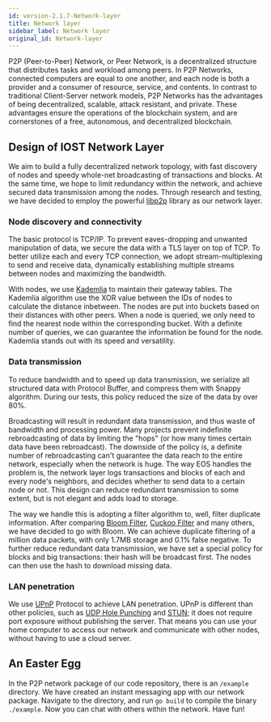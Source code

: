 ```yaml
---
id: version-2.1.7-Network-layer
title: Network layer
sidebar_label: Network layer
original_id: Network-layer
---
```


P2P (Peer-to-Peer) Network, or Peer Network, is a decentralized structure that distributes tasks and workload among peers. In P2P Networks, connected computers are equal to one another, and each node is both a provider and a consumer of resource, service, and contents. In contrast to traditional Client-Server network models, P2P Networks has the advantages of being decentralized, scalable, attack resistant, and private. These advantages ensure the operations of the blockchain system, and are cornerstones of a free, autonomous, and decentralized blockchain.

## Design of IOST Network Layer

We aim to build a fully decentralized network topology, with fast discovery of nodes and speedy whole-net broadcasting of transactions and blocks. At the same time, we hope to limit redundancy within the network, and achieve secured data transmission among the nodes. Through research and testing, we have decided to employ the powerful [libp2p](https://github.com/libp2p/go-libp2p) library as our network layer.

### Node discovery and connectivity

The basic protocol is TCP/IP. To prevent eaves-dropping and unwanted manipulation of data, we secure the data with a TLS layer on top of TCP. To better utilize each and every TCP connection, we adopt stream-multiplexing to send and receive data, dynamically establishing multiple streams between nodes and maximizing the bandwidth.

With nodes, we use [Kademlia](https://en.wikipedia.org/wiki/Kademlia) to maintain their gateway tables. The Kademlia algorithm use the XOR value between the IDs of nodes to calculate the distance inbetween. The nodes are put into buckets based on their distances with other peers. When a node is queried, we only need to find the nearest node within the corresponding bucket. With a definite number of queries, we can guarantee the information be found for the node. Kademlia stands out with its speed and versatility.

### Data transmission

To reduce bandwidth and to speed up data transmission, we serialize all structured data with Protocol Buffer, and compress them with Snappy algorithm. During our tests, this policy reduced the size of the data by over 80%.

Broadcasting will result in redundant data transmission, and thus waste of bandwidth and processing power. Many projects prevent indefinite rebroadcasting of data by limiting the "hops" (or how many times certain data have been rebroadcast). The downside of the policy is, a definite number of rebroadcasting can't guarantee the data reach to the entire network, especially when the network is huge. The way EOS handles the problem is, the network layer logs transactions and blocks of each and every node's neighbors, and decides whether to send data to a certain node or not. This design can reduce redundant transmission to some extent, but is not elegant and adds load to storage.

The way we handle this is adopting a filter algorithm to, well, filter duplicate information. After comparing [Bloom Filter](https://en.wikipedia.org/wiki/Bloom_filter), [Cuckoo Filter](https://brilliant.org/wiki/cuckoo-filter) and many others, we have decided to go with Bloom. We can achieve duplicate filtering of a million data packets, with only 1.7MB storage and 0.1% false negative. To further reduce redundant data transmission, we have set a special policy for blocks and big transactions: their hash will be broadcast first. The nodes can then use the hash to download missing data.

### LAN penetration

We use [UPnP](https://en.wikipedia.org/wiki/Universal_Plug_and_Play) Protocol to achieve LAN penetration. UPnP is different than other policies, such as [UDP Hole Punching](https://en.wikipedia.org/wiki/UDP_hole_punching) and [STUN](https://en.wikipedia.org/wiki/STUN); it does not require port exposure without publishing the server. That means you can use your home computer to access our network and communicate with other nodes, without having to use a cloud server.

## An Easter Egg

In the P2P network package of our code repository, there is an `/example` directory. We have created an instant messaging app with our network package. Navigate to the directory, and run `go build` to compile the binary `./example`. Now you can chat with others within the network. Have fun!
